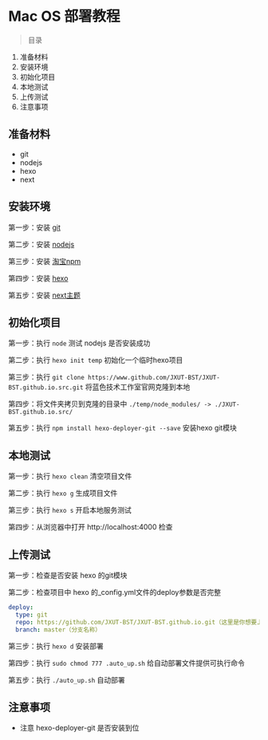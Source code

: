 # Mac OS 部署教程

> 目录
1. 准备材料
2. 安装环境
3. 初始化项目
4. 本地测试
5. 上传测试
6. 注意事项

## 准备材料

- git
- nodejs
- hexo
- next

## 安装环境

第一步：安装 [git](https://git-scm.com/)

第二步：安装 [nodejs](https://nodejs.org/en/)

第三步：安装 [淘宝npm](http://npm.taobao.org/)

第四步：安装 [hexo](https://hexo.io)

第五步：安装 [next主题](http://theme-next.iissnan.com)


## 初始化项目

第一步：执行 `node` 测试 nodejs 是否安装成功

第二步：执行 `hexo init temp` 初始化一个临时hexo项目

第三步：执行 `git clone https://www.github.com/JXUT-BST/JXUT-BST.github.io.src.git` 将蓝色技术工作室官网克隆到本地

第四步：将文件夹拷贝到克隆的目录中 `./temp/node_modules/ -> ./JXUT-BST.github.io.src/`

第五步：执行 `npm install hexo-deployer-git --save` 安装hexo git模块

## 本地测试

第一步：执行 `hexo clean` 清空项目文件

第二步：执行 `hexo g` 生成项目文件

第三步：执行 `hexo s` 开启本地服务测试

第四步：从浏览器中打开 http://localhost:4000 检查

## 上传测试

第一步：检查是否安装 hexo 的git模块

第二步：检查项目中 hexo 的_config.yml文件的deploy参数是否完整

```yaml
deploy:
  type: git
  repo: https://github.com/JXUT-BST/JXUT-BST.github.io.git（这里是你想要上传到的远程git地址）
  branch: master（分支名称）
```

第三步：执行 `hexo d` 安装部署

第四步：执行 `sudo chmod 777 .auto_up.sh` 给自动部署文件提供可执行命令

第五步：执行 `./auto_up.sh` 自动部署

## 注意事项

- 注意 hexo-deployer-git 是否安装到位